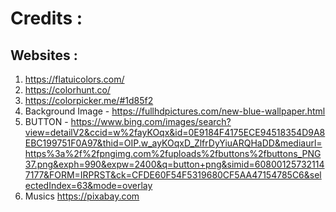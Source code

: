 # Credits :




## Websites :
1. https://flatuicolors.com/
2. https://colorhunt.co/
3. https://colorpicker.me/#1d85f2
4. Background Image - https://fullhdpictures.com/new-blue-wallpaper.html
5. BUTTON - https://www.bing.com/images/search?view=detailV2&ccid=w%2fayKOqx&id=0E9184F4175ECE94518354D9A8EBC199751F0A97&thid=OIP.w_ayKOqxD_ZlfrDyYiuARQHaDD&mediaurl=https%3a%2f%2fpngimg.com%2fuploads%2fbuttons%2fbuttons_PNG37.png&exph=990&expw=2400&q=button+png&simid=608001257321147177&FORM=IRPRST&ck=CFDE60F54F5319680CF5AA47154785C6&selectedIndex=63&mode=overlay
6. Musics https://pixabay.com
